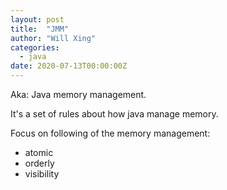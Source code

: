 ```yaml
---
layout: post
title:  "JMM"
author: "Will Xing"
categories:
  - java
date: 2020-07-13T00:00:00Z
---
```


Aka: Java memory management.

It's a set of rules about how java manage memory.

Focus on following of the memory management:

- atomic
- orderly
- visibility
